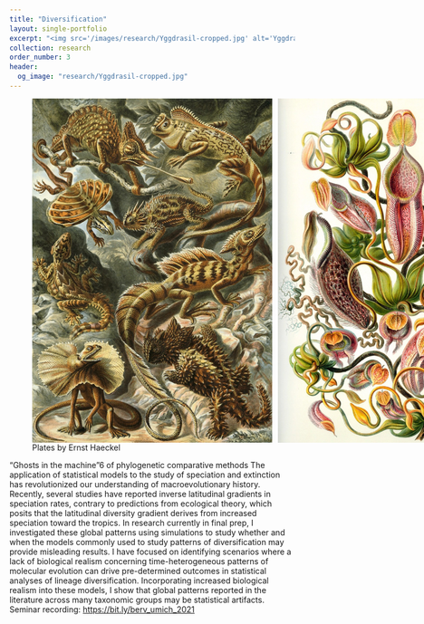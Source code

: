 ```yaml
---
title: "Diversification"
layout: single-portfolio
excerpt: "<img src='/images/research/Yggdrasil-cropped.jpg' alt='Yggdrasil'>"
collection: research
order_number: 3
header: 
  og_image: "research/Yggdrasil-cropped.jpg"
---
```


<figure>
  <div style="display:flex">
    <img src="/images/research/ernst-haeckel-art-forms-in-nature-plate-79-lacertilia-1904-trivium-art-history.jpeg" style="flex:1;margin-right:5px">
    <img src="/images/research/ernst-haeckel-art-forms-in-nature-plate-62-nepenthaceae-1904-trivium-art-history.jpeg" style="flex:1;margin-left:5px">
  </div>
  <figcaption>Plates by Ernst Haeckel </figcaption>
</figure>


“Ghosts in the machine”6 of phylogenetic comparative methods
The application of statistical models to the study of speciation and extinction has revolutionized our understanding of macroevolutionary history. Recently, several studies have reported inverse latitudinal gradients in speciation rates, contrary to predictions from ecological theory, which posits that the latitudinal diversity gradient derives from increased speciation toward the tropics. In research currently in final prep, I investigated these global patterns using simulations to study whether and when the models commonly used to study patterns of diversification may provide misleading results. I have focused on identifying scenarios where a lack of biological realism concerning time-heterogeneous patterns of molecular evolution can drive pre-determined outcomes in statistical analyses of lineage diversification. Incorporating increased biological realism into these models, I show that global patterns reported in the literature across many taxonomic groups may be statistical artifacts. Seminar recording: https://bit.ly/berv_umich_2021